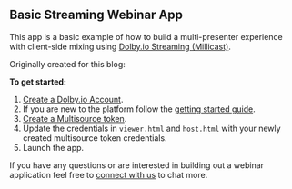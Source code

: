 ## Basic Streaming Webinar App
This app is a basic example of how to build a multi-presenter experience with client-side mixing using [Dolby.io Streaming (Millicast)](https://dolby.io/products/real-time-streaming/).

Originally created for this blog:

**To get started:**
1. [Create a Dolby.io Account](https://dashboard.dolby.io/signup).
2. If you are new to the platform follow the [getting started guide](https://docs.dolby.io/streaming-apis/docs/getting-started).
3. [Create a Multisource token](https://docs.dolby.io/streaming-apis/docs/multisource-streams).
4. Update the credentials in `viewer.html` and `host.html` with your newly created multisource token credentials.
5. Launch the app.


If you have any questions or are interested in building out a webinar application feel free to [connect with us](https://dolby.io/contact/) to chat more.